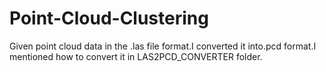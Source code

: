 # Point-Cloud-Clustering

Given point cloud data in the .las file format.I converted it into.pcd format.I mentioned how to convert it in LAS2PCD_CONVERTER folder.
